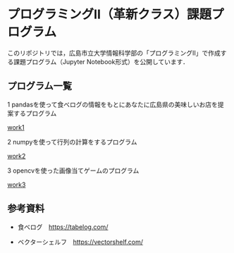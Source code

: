 # プログラミングⅡ（革新クラス）課題プログラム

このリポジトリでは，広島市立大学情報科学部の「プログラミングⅡ」で作成する課題プログラム（Jupyter Notebook形式）を公開しています．

## プログラム一覧

1 pandasを使って食べログの情報をもとにあなたに広島県の美味しいお店を提案するプログラム

 [work1](https://github.com/murakami-hy/Prog2kakushin/blob/main/work1.ipynb) 

2 numpyを使って行列の計算をするプログラム

 [work2](https://github.com/murakami-hy/Prog2kakushin/blob/main/work2.ipynb)


3 opencvを使った画像当てゲームのプログラム

[work3](https://github.com/murakami-hy/Prog2kakushin/blob/main/work3.ipynb)

## 参考資料
- 食べログ　https://tabelog.com/

- ベクターシェルフ　https://vectorshelf.com/

